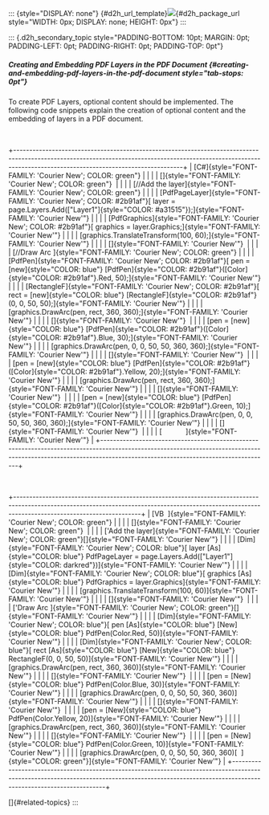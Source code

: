 ::: {style="DISPLAY: none"}
[](ms-xhelp:///?Id=d2h_url_template){#d2h_url_template}![](!package_url!){#d2h_package_url style="WIDTH: 0px; DISPLAY: none; HEIGHT: 0px"}
:::

::: {.d2h_secondary_topic style="PADDING-BOTTOM: 10pt; MARGIN: 0pt; PADDING-LEFT: 0pt; PADDING-RIGHT: 0pt; PADDING-TOP: 0pt"}
##### Creating and Embedding PDF Layers in the PDF Document {#creating-and-embedding-pdf-layers-in-the-pdf-document style="tab-stops: 0pt"}

To create PDF Layers, optional content should be implemented. The following code snippets explain the creation of optional content and the embedding of layers in a PDF document.

 

+----------------------------------------------------------------------------------------------------------------------------------------------------------------------------------------------------------------+
| [C#]{style="FONT-FAMILY: 'Courier New'; COLOR: green"}                                                                                                                                                         |
|                                                                                                                                                                                                                |
| []{style="FONT-FAMILY: 'Courier New'; COLOR: green"}                                                                                                                                                           |
|                                                                                                                                                                                                                |
| [//Add the layer]{style="FONT-FAMILY: 'Courier New'; COLOR: green"}                                                                                                                                            |
|                                                                                                                                                                                                                |
| [PdfPageLayer]{style="FONT-FAMILY: 'Courier New'; COLOR: #2b91af"}[ layer = page.Layers.Add([\"Layer1\"]{style="COLOR: #a31515"});]{style="FONT-FAMILY: 'Courier New'"}                                        |
|                                                                                                                                                                                                                |
| [PdfGraphics]{style="FONT-FAMILY: 'Courier New'; COLOR: #2b91af"}[ graphics = layer.Graphics;]{style="FONT-FAMILY: 'Courier New'"}                                                                             |
|                                                                                                                                                                                                                |
| [graphics.TranslateTransform(100, 60);]{style="FONT-FAMILY: 'Courier New'"}                                                                                                                                    |
|                                                                                                                                                                                                                |
| []{style="FONT-FAMILY: 'Courier New'"}                                                                                                                                                                         |
|                                                                                                                                                                                                                |
| [//Draw Arc ]{style="FONT-FAMILY: 'Courier New'; COLOR: green"}                                                                                                                                                |
|                                                                                                                                                                                                                |
| [PdfPen]{style="FONT-FAMILY: 'Courier New'; COLOR: #2b91af"}[ pen = [new]{style="COLOR: blue"} [PdfPen]{style="COLOR: #2b91af"}([Color]{style="COLOR: #2b91af"}.Red, 50);]{style="FONT-FAMILY: 'Courier New'"} |
|                                                                                                                                                                                                                |
| [RectangleF]{style="FONT-FAMILY: 'Courier New'; COLOR: #2b91af"}[ rect = [new]{style="COLOR: blue"} [RectangleF]{style="COLOR: #2b91af"}(0, 0, 50, 50);]{style="FONT-FAMILY: 'Courier New'"}                   |
|                                                                                                                                                                                                                |
| [graphics.DrawArc(pen, rect, 360, 360);]{style="FONT-FAMILY: 'Courier New'"}                                                                                                                                   |
|                                                                                                                                                                                                                |
| []{style="FONT-FAMILY: 'Courier New'"}                                                                                                                                                                         |
|                                                                                                                                                                                                                |
| [pen = [new]{style="COLOR: blue"} [PdfPen]{style="COLOR: #2b91af"}([Color]{style="COLOR: #2b91af"}.Blue, 30);]{style="FONT-FAMILY: 'Courier New'"}                                                             |
|                                                                                                                                                                                                                |
| [graphics.DrawArc(pen, 0, 0, 50, 50, 360, 360);]{style="FONT-FAMILY: 'Courier New'"}                                                                                                                           |
|                                                                                                                                                                                                                |
| []{style="FONT-FAMILY: 'Courier New'"}                                                                                                                                                                         |
|                                                                                                                                                                                                                |
| [pen = [new]{style="COLOR: blue"} [PdfPen]{style="COLOR: #2b91af"}([Color]{style="COLOR: #2b91af"}.Yellow, 20);]{style="FONT-FAMILY: 'Courier New'"}                                                           |
|                                                                                                                                                                                                                |
| [graphics.DrawArc(pen, rect, 360, 360);]{style="FONT-FAMILY: 'Courier New'"}                                                                                                                                   |
|                                                                                                                                                                                                                |
| []{style="FONT-FAMILY: 'Courier New'"}                                                                                                                                                                         |
|                                                                                                                                                                                                                |
| [pen = [new]{style="COLOR: blue"} [PdfPen]{style="COLOR: #2b91af"}([Color]{style="COLOR: #2b91af"}.Green, 10);]{style="FONT-FAMILY: 'Courier New'"}                                                            |
|                                                                                                                                                                                                                |
| [graphics.DrawArc(pen, 0, 0, 50, 50, 360, 360);]{style="FONT-FAMILY: 'Courier New'"}                                                                                                                           |
|                                                                                                                                                                                                                |
| []{style="FONT-FAMILY: 'Courier New'"}                                                                                                                                                                         |
|                                                                                                                                                                                                                |
| [            ]{style="FONT-FAMILY: 'Courier New'"}                                                                                                                                                             |
+----------------------------------------------------------------------------------------------------------------------------------------------------------------------------------------------------------------+

 

+---------------------------------------------------------------------------------------------------------------------------------------------------------------------------------------------------+
| [VB  ]{style="FONT-FAMILY: 'Courier New'; COLOR: green"}                                                                                                                                          |
|                                                                                                                                                                                                   |
| []{style="FONT-FAMILY: 'Courier New'; COLOR: green"}                                                                                                                                              |
|                                                                                                                                                                                                   |
| [\'Add the layer]{style="FONT-FAMILY: 'Courier New'; COLOR: green"}[]{style="FONT-FAMILY: 'Courier New'"}                                                                                         |
|                                                                                                                                                                                                   |
| [Dim]{style="FONT-FAMILY: 'Courier New'; COLOR: blue"}[ layer [As]{style="COLOR: blue"} PdfPageLayer = page.Layers.Add([\"Layer1\"]{style="COLOR: darkred"})]{style="FONT-FAMILY: 'Courier New'"} |
|                                                                                                                                                                                                   |
| [Dim]{style="FONT-FAMILY: 'Courier New'; COLOR: blue"}[ graphics [As]{style="COLOR: blue"} PdfGraphics = layer.Graphics]{style="FONT-FAMILY: 'Courier New'"}                                      |
|                                                                                                                                                                                                   |
| [graphics.TranslateTransform(100, 60)]{style="FONT-FAMILY: 'Courier New'"}                                                                                                                        |
|                                                                                                                                                                                                   |
| []{style="FONT-FAMILY: 'Courier New'"}                                                                                                                                                            |
|                                                                                                                                                                                                   |
| [\'Draw Arc ]{style="FONT-FAMILY: 'Courier New'; COLOR: green"}[]{style="FONT-FAMILY: 'Courier New'"}                                                                                             |
|                                                                                                                                                                                                   |
| [Dim]{style="FONT-FAMILY: 'Courier New'; COLOR: blue"}[ pen [As]{style="COLOR: blue"} [New]{style="COLOR: blue"} PdfPen(Color.Red, 50)]{style="FONT-FAMILY: 'Courier New'"}                       |
|                                                                                                                                                                                                   |
| [Dim]{style="FONT-FAMILY: 'Courier New'; COLOR: blue"}[ rect [As]{style="COLOR: blue"} [New]{style="COLOR: blue"} RectangleF(0, 0, 50, 50)]{style="FONT-FAMILY: 'Courier New'"}                   |
|                                                                                                                                                                                                   |
| [graphics.DrawArc(pen, rect, 360, 360)]{style="FONT-FAMILY: 'Courier New'"}                                                                                                                       |
|                                                                                                                                                                                                   |
| []{style="FONT-FAMILY: 'Courier New'"}                                                                                                                                                            |
|                                                                                                                                                                                                   |
| [pen = [New]{style="COLOR: blue"} PdfPen(Color.Blue, 30)]{style="FONT-FAMILY: 'Courier New'"}                                                                                                     |
|                                                                                                                                                                                                   |
| [graphics.DrawArc(pen, 0, 0, 50, 50, 360, 360)]{style="FONT-FAMILY: 'Courier New'"}                                                                                                               |
|                                                                                                                                                                                                   |
| []{style="FONT-FAMILY: 'Courier New'"}                                                                                                                                                            |
|                                                                                                                                                                                                   |
| [pen = [New]{style="COLOR: blue"} PdfPen(Color.Yellow, 20)]{style="FONT-FAMILY: 'Courier New'"}                                                                                                   |
|                                                                                                                                                                                                   |
| [graphics.DrawArc(pen, rect, 360, 360)]{style="FONT-FAMILY: 'Courier New'"}                                                                                                                       |
|                                                                                                                                                                                                   |
| []{style="FONT-FAMILY: 'Courier New'"}                                                                                                                                                            |
|                                                                                                                                                                                                   |
| [pen = [New]{style="COLOR: blue"} PdfPen(Color.Green, 10)]{style="FONT-FAMILY: 'Courier New'"}                                                                                                    |
|                                                                                                                                                                                                   |
| [graphics.DrawArc(pen, 0, 0, 50, 50, 360, 360)[  ]{style="COLOR: green"}]{style="FONT-FAMILY: 'Courier New'"}                                                                                     |
+---------------------------------------------------------------------------------------------------------------------------------------------------------------------------------------------------+

[]{#related-topics}
:::
